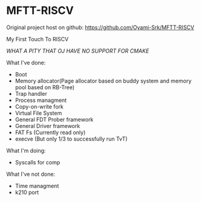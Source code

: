 # MFTT-RISCV

Original project host on github: https://github.com/Oyami-Srk/MFTT-RISCV

My First Touch To RISCV

*WHAT A PITY THAT OJ HAVE NO SUPPORT FOR CMAKE*

What I've done:

* Boot
* Memory allocator(Page allocator based on buddy system and memory pool based on RB-Tree)
* Trap handler
* Process managment
* Copy-on-write fork
* Virtual File System
* General FDT Prober framework
* General Driver framework
* FAT Fs (Currently read only)
* execve (But only 1/3 to successfully run TvT)

What I'm doing:
* Syscalls for comp

What I've not done:
* Time managment
* k210 port
